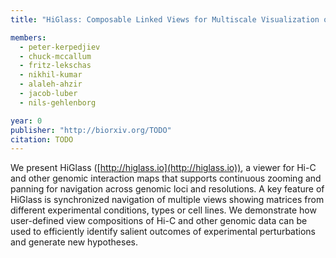 ```yaml
---
title: "HiGlass: Composable Linked Views for Multiscale Visualization of Genome Interaction Maps"

members:
  - peter-kerpedjiev
  - chuck-mccallum
  - fritz-lekschas
  - nikhil-kumar
  - alaleh-ahzir
  - jacob-luber
  - nils-gehlenborg

year: 0
publisher: "http://biorxiv.org/TODO"
citation: TODO
---
```

We present HiGlass ([http://higlass.io](http://higlass.io)), a viewer for Hi-C and other genomic interaction maps that supports continuous zooming and panning for navigation across genomic loci and resolutions. A key feature of HiGlass is synchronized navigation of multiple views showing matrices from different experimental conditions, types or cell lines. We demonstrate how user-defined view compositions of Hi-C and other genomic data can be used to efficiently identify salient outcomes of experimental perturbations and generate new hypotheses.
